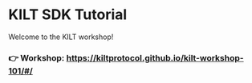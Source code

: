 # KILT SDK Tutorial  

Welcome to the KILT workshop!  

### 👉 Workshop: https://kiltprotocol.github.io/kilt-workshop-101/#/ 
